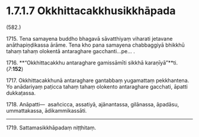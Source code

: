 

# 1.7.1.7 Okkhittacakkhusikkhāpada





(582.)

1715\. Tena samayena buddho bhagavā sāvatthiyaṃ viharati jetavane anāthapiṇḍikassa ārāme. Tena kho pana samayena chabbaggiyā bhikkhū tahaṃ tahaṃ olokentā antaraghare gacchanti…pe… .

1716\. **“Okkhittacakkhu antaraghare gamissāmīti sikkhā karaṇīyā”**ti. (*7*:**152**)

1717\. Okkhittacakkhunā antaraghare gantabbaṃ yugamattaṃ pekkhantena. Yo anādariyaṃ paṭicca tahaṃ tahaṃ olokento antaraghare gacchati, āpatti dukkaṭassa.

1718\. Anāpatti—  asañcicca, assatiyā, ajānantassa, gilānassa, āpadāsu, ummattakassa, ādikammikassāti.

---

1719\. Sattamasikkhāpadaṃ niṭṭhitaṃ.





